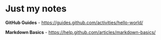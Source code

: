 # Just my notes

**GitHub Guides** - https://guides.github.com/activities/hello-world/

**Markdown Basics** - https://help.github.com/articles/markdown-basics/


